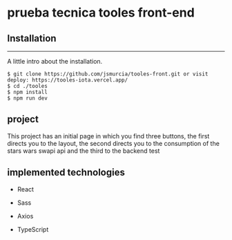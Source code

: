 # prueba tecnica tooles front-end

## Installation

---

A little intro about the installation.

```
$ git clone https://github.com/jsmurcia/tooles-front.git or visit deploy: https://tooles-iota.vercel.app/
$ cd ./tooles
$ npm install
$ npm run dev
```

## project

This project has an initial page in which you find three buttons, the first directs you to the layout, the second directs you to the consumption of the stars wars swapi api and the third to the backend test

## implemented technologies

- React

* Sass

- Axios

* TypeScript
